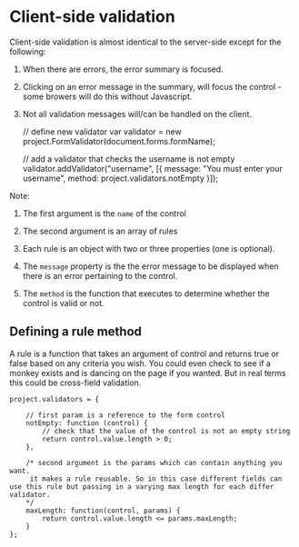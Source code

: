 # Client-side validation

Client-side validation is almost identical to the server-side except for the following:

1. When there are errors, the error summary is focused.
3. Clicking on an error message in the summary, will focus the control - some browers will do this without Javascript.
4. Not all validation messages will/can be handled on the client.

	// define new validator
	var validator = new project.FormValidator(document.forms.formName);

	// add a validator that checks the username is not empty
	validator.addValidator("username", [{
        message: "You must enter your username",
        method: project.validators.notEmpty
    }]);

Note:

1. The first argument is the `name` of the control

2. The second argument is an array of rules

3. Each rule is an object with two or three properties (one is optional).

4. The `message` property is the the error message to be displayed when there is an error pertaining to the control.

5. The `method` is the function that executes to determine whether the control is valid or not.

## Defining a rule method

A rule is a function that takes an argument of control and returns true or false based on any criteria you wish. You could even check to see if a monkey exists and is dancing on the page if you wanted. But in real terms this could be cross-field validation.

	project.validators = {

		// first param is a reference to the form control
	    notEmpty: function (control) {
	    	// check that the value of the control is not an empty string
	        return control.value.length > 0;
	    },

	    /* second argument is the params which can contain anything you want.
	     it makes a rule reusable. So in this case different fields can use this rule but passing in a varying max length for each differ validator.
	    */
	    maxLength: function(control, params) {
	        return control.value.length <= params.maxLength;
	    }
	};
